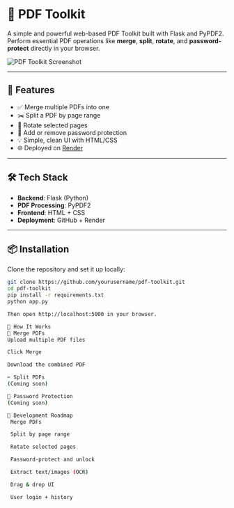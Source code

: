 # 🧰 PDF Toolkit

A simple and powerful web-based PDF Toolkit built with Flask and PyPDF2. Perform essential PDF operations like **merge**, **split**, **rotate**, and **password-protect** directly in your browser.

![PDF Toolkit Screenshot](https://your-screenshot-url.com) <!-- Replace this with a real image -->

---

## 🚀 Features

- ✅ Merge multiple PDFs into one
- ✂️ Split a PDF by page range
- 🔄 Rotate selected pages
- 🔐 Add or remove password protection
- 💡 Simple, clean UI with HTML/CSS
- 🌐 Deployed on [Render](https://render.com)

---

## 🛠 Tech Stack

- **Backend**: Flask (Python)
- **PDF Processing**: PyPDF2
- **Frontend**: HTML + CSS
- **Deployment**: GitHub + Render

---

## 📦 Installation

Clone the repository and set it up locally:

```bash
git clone https://github.com/yourusername/pdf-toolkit.git
cd pdf-toolkit
pip install -r requirements.txt
python app.py

Then open http://localhost:5000 in your browser.

📌 How It Works
🔄 Merge PDFs
Upload multiple PDF files

Click Merge

Download the combined PDF

✂️ Split PDFs
(Coming soon)

🔐 Password Protection
(Coming soon)

🧪 Development Roadmap
 Merge PDFs

 Split by page range

 Rotate selected pages

 Password-protect and unlock

 Extract text/images (OCR)

 Drag & drop UI

 User login + history